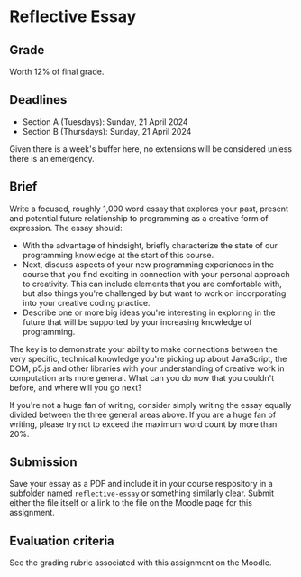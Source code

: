 # Reflective Essay

## Grade

Worth 12% of final grade.

## Deadlines

* Section A (Tuesdays): Sunday, 21 April 2024
* Section B (Thursdays): Sunday, 21 April 2024

Given there is a week's buffer here, no extensions will be considered unless there is an emergency.

## Brief

Write a focused, roughly 1,000 word essay that explores your past, present and potential future relationship to programming as a creative form of expression. The essay should:

* With the advantage of hindsight, briefly characterize the state of our programming knowledge at the start of this course.
* Next, discuss aspects of your new programming experiences in the course that you find exciting in connection with your personal approach to creativity. This can include elements that you are comfortable with, but also things you're challenged by but want to work on incorporating into your creative coding practice.
* Describe one or more big ideas you're interesting in exploring in the future that will be supported by your increasing knowledge of programming.

The key is to demonstrate your ability to make connections between the very specific, technical knowledge you're picking up about JavaScript, the DOM, p5.js and other libraries with your understanding of creative work in computation arts more general. What can you do now that you couldn't before, and where will you go next?

If you're not a huge fan of writing, consider simply writing the essay equally divided between the three general areas above. If you are a huge fan of writing, please try not to exceed the maximum word count by more than 20%.

## Submission

Save your essay as a PDF and include it in your course respository in a subfolder named `reflective-essay` or something similarly clear. Submit either the file itself or a link to the file on the Moodle page for this assignment.

## Evaluation criteria

See the grading rubric associated with this assignment on the Moodle.
